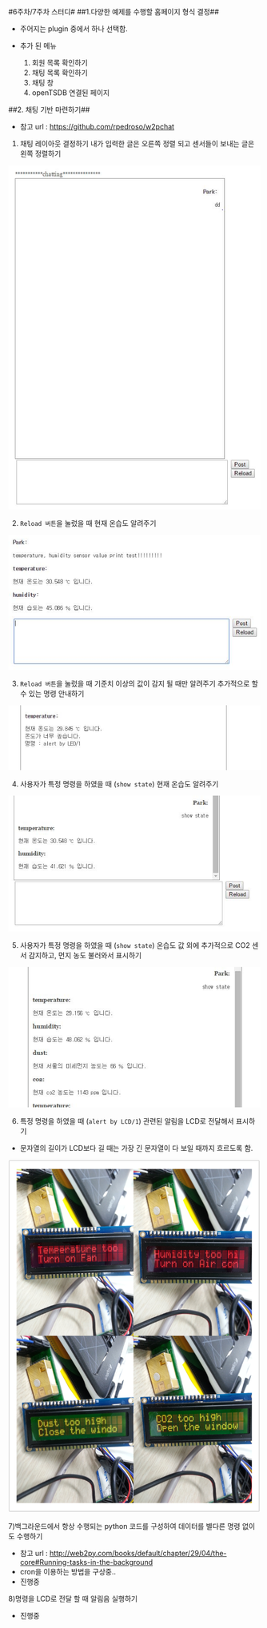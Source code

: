 #6주차/7주차 스터디#
##1.다양한 예제를 수행할 홈페이지 형식 결정##
- 주어지는 plugin 중에서 하나 선택함.
- 추가 된 메뉴

	1) 회원 목록 확인하기
    2) 채팅 목록 확인하기
    3) 채팅 창
    4) openTSDB 연결된 페이지
    
##2. 채팅 기반 마련하기##
- 참고 url : https://github.com/rpedroso/w2pchat

1) 채팅 레이아웃 결정하기
내가 입력한 글은 오른쪽 정렬  되고 센서들이 보내는 글은 왼쪽 정렬하기

![](picture/chtting_gui.JPG)
		
2) `Reload 버튼`을 눌렀을 때 현재 온습도 알려주기

![](picture/webtest1.JPG)

3) `Reload 버튼`을 눌렀을 때 기준치 이상의 값이 감지 될 때만 알려주기
추가적으로 할 수 있는 명령 안내하기

![](picture/webtest3.JPG)

4) 사용자가 특정 명령을 하였을 때  (`show state`) 현재 온습도 알려주기

![](picture/webtest2.JPG)

5) 사용자가 특정 명령을 하였을 때  (`show state`) 온습도 값 외에 추가적으로 CO2 센서 감지하고, 먼지 농도 불러와서 표시하기

![](picture/webtest4.JPG)

6) 특정 명령을 하였을 때 (`alert by LCD/1`) 관련된 알림을 LCD로 전달해서 표시하기

- 문자열의 길이가 LCD보다 길 때는 가장 긴 문자열이 다 보일 때까지 흐르도록 함.

![](picture/web_lcdtest.jpeg)

7)백그라운드에서 항상 수행되는 python 코드를  구성하여 데이터를 별다른 명령 없이도 수행하기
- 참고 url : http://web2py.com/books/default/chapter/29/04/the-core#Running-tasks-in-the-background
- cron을 이용하는 방법을 구상중..
- 진행중

8)명령을 LCD로 전달 할 때 알림음 실행하기
- 진행중
